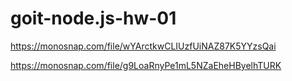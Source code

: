 # goit-node.js-hw-01

https://monosnap.com/file/wYArctkwCLIUzfUiNAZ87K5YYzsQai

https://monosnap.com/file/g9LoaRnyPe1mL5NZaEheHByelhTURK
